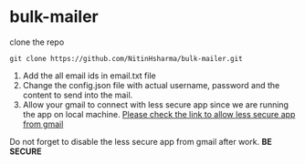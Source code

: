# bulk-mailer
clone the repo
   ```
   git clone https://github.com/NitinHsharma/bulk-mailer.git
   ```

1) Add the all email ids in email.txt file
2) Change the config.json file with actual username, password and the content to send into the mail.
3) Allow your gmail to connect with less secure app since we are running the app on local machine.
[Please check the link to allow less secure app from gmail](https://devanswers.co/allow-less-secure-apps-access-gmail-account/)


Do not forget to disable the less secure app from gmail after work. **BE SECURE**
